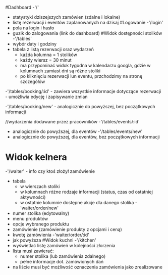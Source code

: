 #Dadhboard
-'/'
  - statystyki dziszejszych zamówien (zdalne i lokalne)
  - listę rezerwacji i eventów zaplanowanych na dzisaj
#Logowanie
-'/login'
  - pola na login i hasło
  - guzik do zalogowania (link do dashboard)
#Widok dostępności stolików
-'/tables'
  - wybór daty i godziny
  - tabela z listą rezerwacji oraz wydarzeń
    - każda kolumna = 1 stolików
    - każdy wiersz = 30 minut
    - ma przypominać widok tygodna w kalendarzu googla, gdzie w kolumnach zamiast dni są różne stoliki
    - po kliknięciu rezerwacji lun eventu, przchodzimy na stronę szczegółów

-'/tables/booking/:id'
    - zawiera wszystkie informacje dotyczące rezerwacji
    - umożliwia edycję i zapisywanie zmian

-'/tables/booking/new'
    - analogicznie do powyższej, bez początkowych informacji

//wydarzenia dodawane przez pracowników
-'/tables/events/:id'  
  - analogicznie do powyższej, dla eventów
-'/tables/events/new'  
  - analogicznie do powyższej, dla eventów, bez początkowych informacji
# Widok kelnera
-'/waiter'  - info czy ktoś złożył zamówienie
 - tabela
   - w wierszach stoliki
   - w kolumnach różne rodzaje informacji (status, czas od ostatniej aktywności)
   - w ostatnie kolumnie dostępne akcje dla danego stolika
-'waiter/order/new'
  - numer stolika (edytowalny)
  - menu produktów
  - opcje wybranego produktu
  - zamówienie (zamówienie produkty z opcjami i ceną)
  - kwotę zamówienia
-'waiter/order/:id'
 - jak powyższa
#Widok kuchni
-'/kitchen'
  - wyświetlać listę zamówień w kolejności złorzenia
  - lista musi zawierać:
      - numer stolika (lub zamówienia zdalnego)
      - pełne informacje dot. zamówionych dań
  - na liście musi być możliwość oznaczenia zamówienia jako zrealizowane
